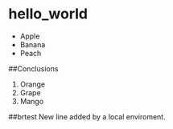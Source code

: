 # hello_world

- Apple
- Banana
- Peach

##Conclusions

1. Orange
2. Grape
3. Mango

##brtest
New line added by a local enviroment.
